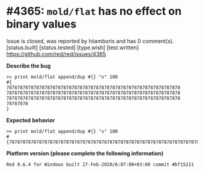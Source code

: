 
#4365: `mold/flat` has no effect on binary values
================================================================================
Issue is closed, was reported by hiiamboris and has 0 comment(s).
[status.built] [status.tested] [type.wish] [test.written]
<https://github.com/red/red/issues/4365>

**Describe the bug**

```
>> print mold/flat append/dup #{} "x" 100
#{
7878787878787878787878787878787878787878787878787878787878787878
7878787878787878787878787878787878787878787878787878787878787878
7878787878787878787878787878787878787878787878787878787878787878
78787878
}
```

**Expected behavior**
```
>> print mold/flat append/dup #{} "x" 100
#{7878787878787878787878787878787878787878787878787878787878787878787878787878787878878787878787878787878787878787878787878787878787878787878787878787878787878787878787878787878787878787878787878787878}
```

**Platform version (please complete the following information)**
```
Red 0.6.4 for Windows built 27-Feb-2020/6:07:00+03:00 commit #bf15211
```



